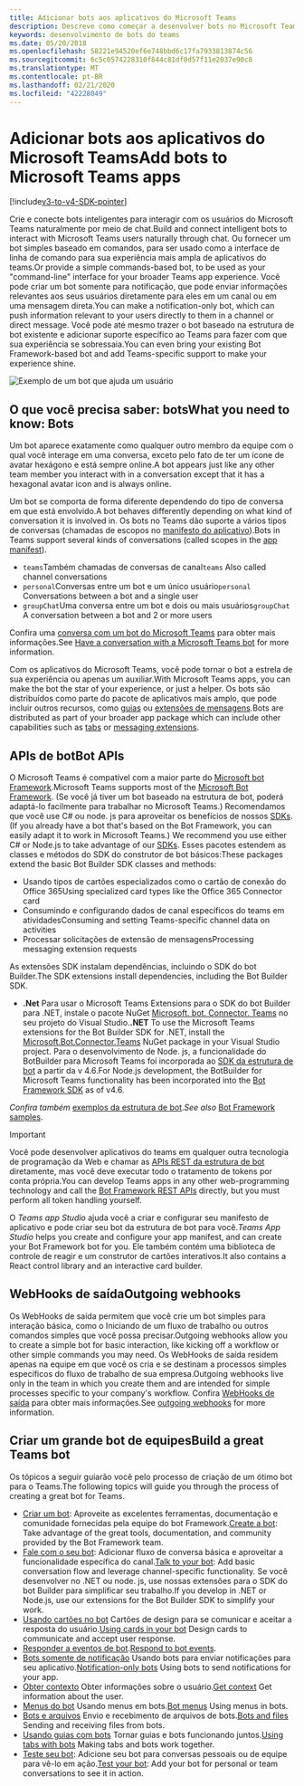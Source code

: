 ```yaml
---
title: Adicionar bots aos aplicativos do Microsoft Teams
description: Descreve como começar a desenvolver bots no Microsoft Teams
keywords: desenvolvimento de bots do teams
ms.date: 05/20/2018
ms.openlocfilehash: 58221e94520ef6e748bbd6c17fa7933813874c56
ms.sourcegitcommit: 6c5c0574228310f844c81df0d57f11e2037e90c8
ms.translationtype: MT
ms.contentlocale: pt-BR
ms.lasthandoff: 02/21/2020
ms.locfileid: "42228049"
---
```

# <a name="add-bots-to-microsoft-teams-apps"></a><span data-ttu-id="562aa-104">Adicionar bots aos aplicativos do Microsoft Teams</span><span class="sxs-lookup"><span data-stu-id="562aa-104">Add bots to Microsoft Teams apps</span></span>

[!include[v3-to-v4-SDK-pointer](~/includes/v3-to-v4-pointer-bots.md)]

<span data-ttu-id="562aa-105">Crie e conecte bots inteligentes para interagir com os usuários do Microsoft Teams naturalmente por meio de chat.</span><span class="sxs-lookup"><span data-stu-id="562aa-105">Build and connect intelligent bots to interact with Microsoft Teams users naturally through chat.</span></span> <span data-ttu-id="562aa-106">Ou fornecer um bot simples baseado em comandos, para ser usado como a interface de linha de comando para sua experiência mais ampla de aplicativos do teams.</span><span class="sxs-lookup"><span data-stu-id="562aa-106">Or provide a simple commands-based bot, to be used as your "command-line" interface for your broader Teams app experience.</span></span> <span data-ttu-id="562aa-107">Você pode criar um bot somente para notificação, que pode enviar informações relevantes aos seus usuários diretamente para eles em um canal ou em uma mensagem direta.</span><span class="sxs-lookup"><span data-stu-id="562aa-107">You can make a notification-only bot, which can push information relevant to your users directly to them in a channel or direct message.</span></span> <span data-ttu-id="562aa-108">Você pode até mesmo trazer o bot baseado na estrutura de bot existente e adicionar suporte específico ao Teams para fazer com que sua experiência se sobressaia.</span><span class="sxs-lookup"><span data-stu-id="562aa-108">You can even bring your existing Bot Framework-based bot and add Teams-specific support to make your experience shine.</span></span>

![Exemplo de um bot que ajuda um usuário](~/assets/images/bot_example.png)

## <a name="what-you-need-to-know-bots"></a><span data-ttu-id="562aa-110">O que você precisa saber: bots</span><span class="sxs-lookup"><span data-stu-id="562aa-110">What you need to know: Bots</span></span>

<span data-ttu-id="562aa-111">Um bot aparece exatamente como qualquer outro membro da equipe com o qual você interage em uma conversa, exceto pelo fato de ter um ícone de avatar hexágono e está sempre online.</span><span class="sxs-lookup"><span data-stu-id="562aa-111">A bot appears just like any other team member you interact with in a conversation except that it has a hexagonal avatar icon and is always online.</span></span>

<span data-ttu-id="562aa-112">Um bot se comporta de forma diferente dependendo do tipo de conversa em que está envolvido.</span><span class="sxs-lookup"><span data-stu-id="562aa-112">A bot behaves differently depending on what kind of conversation it is involved in.</span></span> <span data-ttu-id="562aa-113">Os bots no Teams dão suporte a vários tipos de conversas (chamadas de escopos no [manifesto do aplicativo](~/resources/schema/manifest-schema.md)).</span><span class="sxs-lookup"><span data-stu-id="562aa-113">Bots in Teams support several kinds of conversations (called scopes in the [app manifest](~/resources/schema/manifest-schema.md)).</span></span>

* <span data-ttu-id="562aa-114">`teams`Também chamadas de conversas de canal</span><span class="sxs-lookup"><span data-stu-id="562aa-114">`teams` Also called channel conversations</span></span>
* <span data-ttu-id="562aa-115">`personal`Conversas entre um bot e um único usuário</span><span class="sxs-lookup"><span data-stu-id="562aa-115">`personal` Conversations between a bot and a single user</span></span>
* <span data-ttu-id="562aa-116">`groupChat`Uma conversa entre um bot e dois ou mais usuários</span><span class="sxs-lookup"><span data-stu-id="562aa-116">`groupChat` A conversation between a bot and 2 or more users</span></span>

<span data-ttu-id="562aa-117">Confira uma [conversa com um bot do Microsoft Teams](~/resources/bot-v3/bot-conversations/bots-conversations.md) para obter mais informações.</span><span class="sxs-lookup"><span data-stu-id="562aa-117">See [Have a conversation with a Microsoft Teams bot](~/resources/bot-v3/bot-conversations/bots-conversations.md) for more information.</span></span>

<span data-ttu-id="562aa-118">Com os aplicativos do Microsoft Teams, você pode tornar o bot a estrela de sua experiência ou apenas um auxiliar.</span><span class="sxs-lookup"><span data-stu-id="562aa-118">With Microsoft Teams apps, you can make the bot the star of your experience, or just a helper.</span></span> <span data-ttu-id="562aa-119">Os bots são distribuídos como parte do pacote de aplicativos mais amplo, que pode incluir outros recursos, como [guias](~/tabs/what-are-tabs.md) ou [extensões de mensagens](~/messaging-extensions/what-are-messaging-extensions.md).</span><span class="sxs-lookup"><span data-stu-id="562aa-119">Bots are distributed as part of your broader app package which can include other capabilities such as [tabs](~/tabs/what-are-tabs.md) or [messaging extensions](~/messaging-extensions/what-are-messaging-extensions.md).</span></span>

## <a name="bot-apis"></a><span data-ttu-id="562aa-120">APIs de bot</span><span class="sxs-lookup"><span data-stu-id="562aa-120">Bot APIs</span></span>

<span data-ttu-id="562aa-121">O Microsoft Teams é compatível com a maior parte do [Microsoft bot Framework](https://dev.botframework.com/).</span><span class="sxs-lookup"><span data-stu-id="562aa-121">Microsoft Teams supports most of the [Microsoft Bot Framework](https://dev.botframework.com/).</span></span> <span data-ttu-id="562aa-122">(Se você já tiver um bot baseado na estrutura de bot, poderá adaptá-lo facilmente para trabalhar no Microsoft Teams.) Recomendamos que você use C# ou node. js para aproveitar os benefícios de nossos [SDKs](/microsoftteams/platform/#pivot=sdk-tools).</span><span class="sxs-lookup"><span data-stu-id="562aa-122">(If you already have a bot that's based on the Bot Framework, you can easily adapt it to work in Microsoft Teams.) We recommend you use either C# or Node.js to take advantage of our [SDKs](/microsoftteams/platform/#pivot=sdk-tools).</span></span> <span data-ttu-id="562aa-123">Esses pacotes estendem as classes e métodos do SDK do construtor de bot básicos:</span><span class="sxs-lookup"><span data-stu-id="562aa-123">These packages extend the basic Bot Builder SDK classes and methods:</span></span>

* <span data-ttu-id="562aa-124">Usando tipos de cartões especializados como o cartão de conexão do Office 365</span><span class="sxs-lookup"><span data-stu-id="562aa-124">Using specialized card types like the Office 365 Connector card</span></span>
* <span data-ttu-id="562aa-125">Consumindo e configurando dados de canal específicos do teams em atividades</span><span class="sxs-lookup"><span data-stu-id="562aa-125">Consuming and setting Teams-specific channel data on activities</span></span>
* <span data-ttu-id="562aa-126">Processar solicitações de extensão de mensagens</span><span class="sxs-lookup"><span data-stu-id="562aa-126">Processing messaging extension requests</span></span>

<span data-ttu-id="562aa-127">As extensões SDK instalam dependências, incluindo o SDK do bot Builder.</span><span class="sxs-lookup"><span data-stu-id="562aa-127">The SDK extensions install dependencies, including the Bot Builder SDK.</span></span>

* <span data-ttu-id="562aa-128">**.Net** Para usar o Microsoft Teams Extensions para o SDK do bot Builder para .NET, instale o pacote NuGet [Microsoft. bot. Connector. Teams](https://www.nuget.org/packages/Microsoft.Bot.Connector.Teams) no seu projeto do Visual Studio.</span><span class="sxs-lookup"><span data-stu-id="562aa-128">**.NET** To use the Microsoft Teams extensions for the Bot Builder SDK for .NET, install the [Microsoft.Bot.Connector.Teams](https://www.nuget.org/packages/Microsoft.Bot.Connector.Teams) NuGet package in your Visual Studio project.</span></span> <span data-ttu-id="562aa-129">Para o desenvolvimento de Node. js, a funcionalidade do BotBuilder para Microsoft Teams foi incorporada ao [SDK da estrutura de bot](https://github.com/microsoft/botframework-sdk) a partir da v 4.6.</span><span class="sxs-lookup"><span data-stu-id="562aa-129">For Node.js development, the BotBuilder for Microsoft Teams functionality has been incorporated into the [Bot Framework SDK](https://github.com/microsoft/botframework-sdk) as of v4.6.</span></span>

<span data-ttu-id="562aa-130">*Confira também* [exemplos da estrutura de bot](https://github.com/Microsoft/BotBuilder-Samples/blob/master/README.md).</span><span class="sxs-lookup"><span data-stu-id="562aa-130">*See also* [Bot Framework samples](https://github.com/Microsoft/BotBuilder-Samples/blob/master/README.md).</span></span>

> [!IMPORTANT]
> <span data-ttu-id="562aa-131">Você pode desenvolver aplicativos do teams em qualquer outra tecnologia de programação da Web e chamar as [APIs REST da estrutura de bot](/bot-framework/rest-api/bot-framework-rest-overview) diretamente, mas você deve executar todo o tratamento de tokens por conta própria.</span><span class="sxs-lookup"><span data-stu-id="562aa-131">You can develop Teams apps in any other web-programming technology and call the [Bot Framework REST APIs](/bot-framework/rest-api/bot-framework-rest-overview) directly, but you must perform all token handling yourself.</span></span>

<span data-ttu-id="562aa-132">O *Teams app Studio* ajuda você a criar e configurar seu manifesto de aplicativo e pode criar seu bot da estrutura de bot para você.</span><span class="sxs-lookup"><span data-stu-id="562aa-132">*Teams App Studio* helps you create and configure your app manifest, and can create your Bot Framework bot for you.</span></span> <span data-ttu-id="562aa-133">Ele também contém uma biblioteca de controle de reagir e um construtor de cartões interativos.</span><span class="sxs-lookup"><span data-stu-id="562aa-133">It also contains a React control library and an interactive card builder.</span></span>

## <a name="outgoing-webhooks"></a><span data-ttu-id="562aa-134">WebHooks de saída</span><span class="sxs-lookup"><span data-stu-id="562aa-134">Outgoing webhooks</span></span>

<span data-ttu-id="562aa-135">Os WebHooks de saída permitem que você crie um bot simples para interação básica, como o Iniciando de um fluxo de trabalho ou outros comandos simples que você possa precisar.</span><span class="sxs-lookup"><span data-stu-id="562aa-135">Outgoing webhooks allow you to create a simple bot for basic interaction, like kicking off a workflow or other simple commands you may need.</span></span> <span data-ttu-id="562aa-136">Os WebHooks de saída residem apenas na equipe em que você os cria e se destinam a processos simples específicos do fluxo de trabalho de sua empresa.</span><span class="sxs-lookup"><span data-stu-id="562aa-136">Outgoing webhooks live only in the team in which you create them and are intended for simple processes specific to your company's workflow.</span></span> <span data-ttu-id="562aa-137">Confira [WebHooks de saída](~/webhooks-and-connectors/how-to/add-outgoing-webhook.md) para obter mais informações.</span><span class="sxs-lookup"><span data-stu-id="562aa-137">See [outgoing webhooks](~/webhooks-and-connectors/how-to/add-outgoing-webhook.md) for more information.</span></span>

## <a name="build-a-great-teams-bot"></a><span data-ttu-id="562aa-138">Criar um grande bot de equipes</span><span class="sxs-lookup"><span data-stu-id="562aa-138">Build a great Teams bot</span></span>

<span data-ttu-id="562aa-139">Os tópicos a seguir guiarão você pelo processo de criação de um ótimo bot para o Teams.</span><span class="sxs-lookup"><span data-stu-id="562aa-139">The following topics will guide you through the process of creating a great bot for Teams.</span></span>

* <span data-ttu-id="562aa-140">[Criar um bot](~/resources/bot-v3/bots-create.md): Aproveite as excelentes ferramentas, documentação e comunidade fornecidas pela equipe do bot Framework.</span><span class="sxs-lookup"><span data-stu-id="562aa-140">[Create a bot](~/resources/bot-v3/bots-create.md): Take advantage of the great tools, documentation, and community provided by the Bot Framework team.</span></span>
* <span data-ttu-id="562aa-141">[Fale com o seu bot](~/resources/bot-v3/bot-conversations/bots-conversations.md): Adicionar fluxo de conversa básica e aproveitar a funcionalidade específica do canal.</span><span class="sxs-lookup"><span data-stu-id="562aa-141">[Talk to your bot](~/resources/bot-v3/bot-conversations/bots-conversations.md): Add basic conversation flow and leverage channel-specific functionality.</span></span> <span data-ttu-id="562aa-142">Se você desenvolver no .NET ou node. js, use nossas extensões para o SDK do bot Builder para simplificar seu trabalho.</span><span class="sxs-lookup"><span data-stu-id="562aa-142">If you develop in .NET or Node.js, use our extensions for the Bot Builder SDK to simplify your work.</span></span>
* <span data-ttu-id="562aa-143">[Usando cartões no bot](~/resources/bot-v3/bots-cards.md) Cartões de design para se comunicar e aceitar a resposta do usuário.</span><span class="sxs-lookup"><span data-stu-id="562aa-143">[Using cards in your bot](~/resources/bot-v3/bots-cards.md) Design cards to communicate and accept user response.</span></span>
* <span data-ttu-id="562aa-144">[Responder a eventos de bot](~/resources/bot-v3/bots-notifications.md).</span><span class="sxs-lookup"><span data-stu-id="562aa-144">[Respond to bot events](~/resources/bot-v3/bots-notifications.md).</span></span>
* <span data-ttu-id="562aa-145">[Bots somente de notificação](~/resources/bot-v3/bots-notification-only.md) Usando bots para enviar notificações para seu aplicativo.</span><span class="sxs-lookup"><span data-stu-id="562aa-145">[Notification-only bots](~/resources/bot-v3/bots-notification-only.md) Using bots to send notifications for your app.</span></span>
* <span data-ttu-id="562aa-146">[Obter contexto](~/resources/bot-v3/bots-context.md) Obter informações sobre o usuário.</span><span class="sxs-lookup"><span data-stu-id="562aa-146">[Get context](~/resources/bot-v3/bots-context.md) Get information about the user.</span></span>
* <span data-ttu-id="562aa-147">[Menus do bot](~/resources/bot-v3/bots-menus.md) Usando menus em bots.</span><span class="sxs-lookup"><span data-stu-id="562aa-147">[Bot menus](~/resources/bot-v3/bots-menus.md) Using menus in bots.</span></span>
* <span data-ttu-id="562aa-148">[Bots e arquivos](~/resources/bot-v3/bots-files.md) Envio e recebimento de arquivos de bots.</span><span class="sxs-lookup"><span data-stu-id="562aa-148">[Bots and files](~/resources/bot-v3/bots-files.md) Sending and receiving files from bots.</span></span>
* <span data-ttu-id="562aa-149">[Usando guias com bots](~/resources/bot-v3/bots-with-tabs.md) Tornar guias e bots funcionando juntos.</span><span class="sxs-lookup"><span data-stu-id="562aa-149">[Using tabs with bots](~/resources/bot-v3/bots-with-tabs.md) Making tabs and bots work together.</span></span>
* <span data-ttu-id="562aa-150">[Teste seu bot](~/resources/bot-v3/bots-test.md): Adicione seu bot para conversas pessoais ou de equipe para vê-lo em ação.</span><span class="sxs-lookup"><span data-stu-id="562aa-150">[Test your bot](~/resources/bot-v3/bots-test.md): Add your bot for personal or team conversations to see it in action.</span></span>
